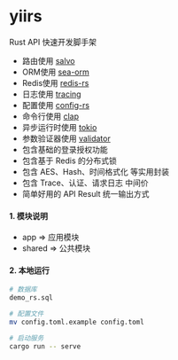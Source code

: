 # yiirs

Rust API 快速开发脚手架

- 路由使用 [salvo](https://github.com/salvo-rs/salvo)
- ORM使用 [sea-orm](https://github.com/SeaQL/sea-orm)
- Redis使用 [redis-rs](https://github.com/redis-rs/redis-rs)
- 日志使用 [tracing](https://github.com/tokio-rs/tracing)
- 配置使用 [config-rs](https://github.com/mehcode/config-rs)
- 命令行使用 [clap](https://github.com/clap-rs/clap)
- 异步运行时使用 [tokio](https://github.com/tokio-rs/tokio)
- 参数验证器使用 [validator](https://github.com/Keats/validator)
- 包含基础的登录授权功能
- 包含基于 Redis 的分布式锁
- 包含 AES、Hash、时间格式化 等实用封装
- 包含 Trace、认证、请求日志 中间价
- 简单好用的 API Result 统一输出方式

#### 1. 模块说明

- app => 应用模块
- shared => 公共模块

#### 2. 本地运行

```sh
# 数据库
demo_rs.sql

# 配置文件
mv config.toml.example config.toml

# 启动服务
cargo run -- serve
```
